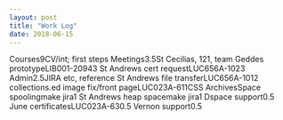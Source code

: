```yaml
---
layout: post
title: "Work Log"
date: 2018-06-15
---
```

<tr><td>Courses</td><td></td><td>9</td><td>CV/int; first steps</td></tr>
<tr><td>Meetings</td><td></td><td>3.5</td><td>St Cecilias, 121, team</td></tr>
<tr><td>Geddes prototype</td><td>LIB001-2094</td><td>3</td><td></td></tr>
<tr><td>St Andrews cert request</td><td>LUC656A-102</td><td>3</td><td></td></tr>
<tr><td>Admin</td><td></td><td>2.5</td><td>JIRA etc, reference</td></tr>
<tr><td>St Andrews file transfer</td><td>LUC656A-101</td><td>2</td><td></td></tr>
<tr><td>collections.ed image fix/front page</td><td>LUC023A-61</td><td>1</td><td>CSS</td></tr>
<tr><td>ArchivesSpace spooling</td><td>make jira</td><td>1</td><td></td></tr>
<tr><td>St Andrews heap space</td><td>make jira</td><td>1</td><td></td></tr>
<tr><td>Dspace support</td><td></td><td>0.5</td><td></td></tr>
<tr><td>June certificates</td><td>LUC023A-63</td><td>0.5</td><td></td></tr>
<tr><td>Vernon support</td><td></td><td>0.5</td><td></td></tr>
